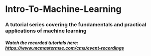 # Intro-To-Machine-Learning
### A tutorial series covering the fundamentals and practical applications of machine learning
##### Watch the recorded tutorials here: https://www.mcmastermse.com/cms/event-recordings 
